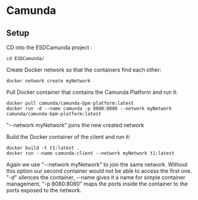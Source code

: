 # Camunda

## Setup

CD into the ESDCamunda project :

    cd ESDCamunda/
    
Create Docker network so that the containers find each other:
    
    docker network create myNetwork

Pull Docker container that contains the Camunda Platform and run it:

    docker pull camunda/camunda-bpm-platform:latest
    docker run -d --name camunda -p 8080:8080 --network myNetwork camunda/camunda-bpm-platform:latest

"--network myNetwork" joins the new created network

Build the Docker container of the client and run it:

    docker build -t t1:latest .
    docker run --name camunda-client --network myNetwork t1:latest

Again we use "--network myNetwork" to join the same network. Without this option our second container would not be able to access the first one.
"-d" silences the container, --name gives it a name for simple container management.
"-p 8080:8080" maps the ports inside the container to the ports exposed to the network.
